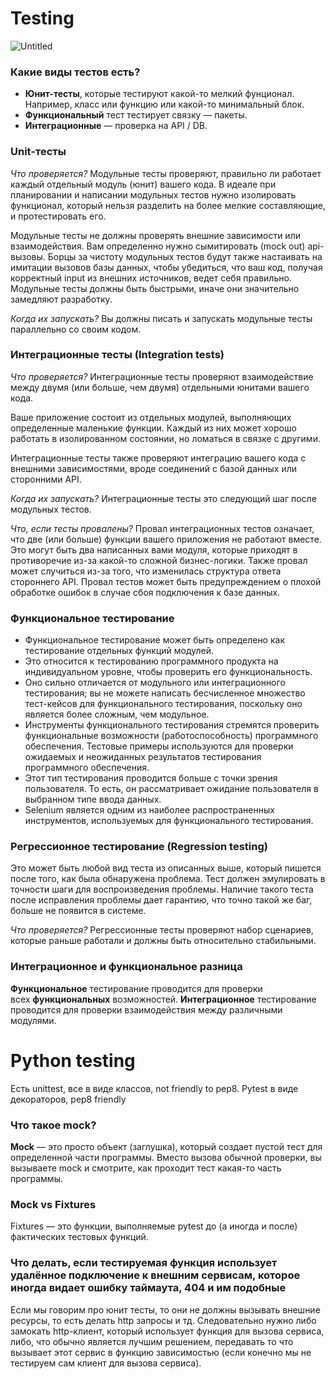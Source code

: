 # Testing
![Untitled](testing-pyramid.png)

### Какие виды тестов есть?

- **Юнит-тесты**, которые тестируют какой-то мелкий фунционал. Например, класс или функцию или какой-то минимальный блок. 
- **Функциональный** тест тестирует связку — пакеты. 
- **Интеграционные** — проверка на API / DB.

### Unit-тесты

*Что проверяется?* Модульные тесты проверяют, правильно ли работает каждый отдельный модуль (юнит) вашего кода. В идеале при планировании и написании модульных тестов нужно изолировать функционал, который нельзя разделить на более мелкие составляющие, и протестировать его.

Модульные тесты не должны проверять внешние зависимости или взаимодействия. Вам определенно нужно сымитировать (mock out) api-вызовы. Борцы за чистоту модульных тестов будут также настаивать на имитации вызовов базы данных, чтобы убедиться, что ваш код, получая корректный input из внешних источников, ведет себя правильно. Модульные тесты должны быть быстрыми, иначе они значительно замедляют разработку.

*Когда их запускать?* Вы должны писать и запускать модульные тесты параллельно со своим кодом.

### Интеграционные тесты (Integration tests)

*Что проверяется?* Интеграционные тесты проверяют взаимодействие между двумя (или больше, чем двумя) отдельными юнитами вашего кода.

Ваше приложение состоит из отдельных модулей, выполняющих определенные маленькие функции. Каждый из них может хорошо работать в изолированном состоянии, но ломаться в связке с другими.

Интеграционные тесты также проверяют интеграцию вашего кода с внешними зависимостями, вроде соединений с базой данных или сторонними API.

*Когда их запускать?* Интеграционные тесты это следующий шаг после модульных тестов.

*Что, если тесты провалены?* Провал интеграционных тестов означает, что две (или больше) функции вашего приложения не работают вместе. Это могут быть два написанных вами модуля, которые приходят в противоречие из-за какой-то сложной бизнес-логики. Также провал может случиться из-за того, что изменилась структура ответа стороннего API. Провал тестов может быть предупреждением о плохой обработке ошибок в случае сбоя подключения к базе данных.

### Функциональное тестирование

- Функциональное тестирование может быть определено как тестирование отдельных функций модулей.
- Это относится к тестированию программного продукта на индивидуальном уровне, чтобы проверить его функциональность.
- Оно сильно отличается от модульного или интеграционного тестирования; вы не можете написать бесчисленное множество тест-кейсов для функционального тестирования, поскольку оно является более сложным, чем модульное.
- Инструменты функционального тестирования стремятся проверить функциональные возможности (работоспособность) программного обеспечения. Тестовые примеры используются для проверки ожидаемых и неожиданных результатов тестирования программного обеспечения.
- Этот тип тестирования проводится больше с точки зрения пользователя. То есть, он рассматривает ожидание пользователя в выбранном типе ввода данных.
- Selenium является одним из наиболее распространенных инструментов, используемых для функционального тестирования.

### Регрессионное тестирование (Regression testing)

Это может быть любой вид теста из описанных выше, который пишется после того, как была обнаружена проблема. Тест должен эмулировать в точности шаги для воспроизведения проблемы. Наличие такого теста после исправления проблемы дает гарантию, что точно такой же баг, больше не появится в системе.

*Что проверяется?* Регрессионные тесты проверяют набор сценариев, которые раньше работали и должны быть относительно стабильными.

### Интеграционное и функциональное разница

**Функциональное** тестирование проводится для проверки всех **функциональных** возможностей. **Интеграционное** тестирование проводится для проверки взаимодействия между различными модулями.

# Python testing

Есть unittest, все в виде классов, not friendly to pep8.
Pytest в виде декораторов, pep8 friendly

### Что такое mock?

**Mock** — это просто объект (заглушка), который создает пустой тест для определенной части программы. Вместо вызова обычной проверки, вы вызываете mock и смотрите, как проходит тест какая-то часть программы.

### Mock vs Fixtures

Fixtures — это функции, выполняемые pytest до (а иногда и после) фактических тестовых функций.

### Что делать, если тестируемая функция использует удалённое подключение к внешним сервисам, которое иногда видает ошибку таймаута, 404 и им подобные

Если мы говорим про юнит тесты, то они не должны вызывать внешние ресурсы, то есть делать http запросы и тд. Следовательно нужно либо замокать http-клиент, который использует функция для вызова сервиса, либо, что обычно является лучшим решением, передавать то что вызывает этот сервис в функцию зависимостью (если конечно мы не тестируем сам клиент для вызова сервиса).